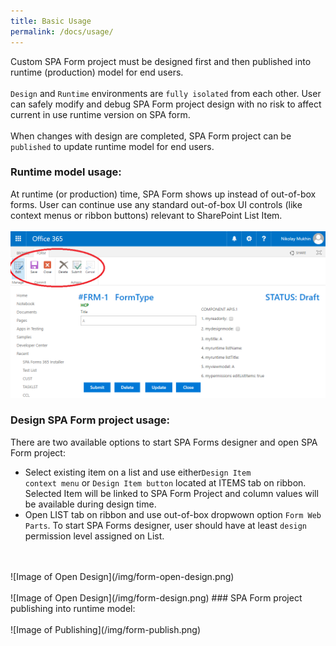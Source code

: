 ```yaml
---
title: Basic Usage
permalink: /docs/usage/
---
```


Custom SPA Form project must be designed first and then published into runtime (production) model for end users.
<br/> 
<br/>
<code>Design</code> and <code>Runtime</code> environments are <code>fully isolated</code> from each other. User can safely modify and debug SPA Form project design with no risk to affect current in use runtime version on SPA form.
<br/> 
<br/>
When changes with design are completed, SPA Form project can be <code>published</code> to update runtime model for end users. 

### Runtime model usage:
At runtime (or production) time, SPA Form shows up instead of out-of-box forms. User can continue use any standard out-of-box UI controls (like context menus or ribbon buttons) relevant to SharePoint List Item.
<br/> 
<br/>
![Image of Runtime](/img/form-runtime.png)
### Design SPA Form project usage:
There are two available options to start SPA Forms designer and open SPA Form project:
* Select existing item on a list and use either<code>Design Item context menu</code> or <code>Design Item button</code> located at ITEMS tab on ribbon. Selected Item will be linked to SPA Form Project and column values will be available during design time. 
* Open LIST tab on ribbon and use out-of-box dropwown option <code>Form Web Parts</code>. 
To start SPA Forms designer, user should have at least <code>design</code> permission level assigned on List.  
<br/> 
<br/>
![Image of Open Design](/img/form-open-design.png)
<br/> 
<br/>
![Image of Open Design](/img/form-design.png)
### SPA Form project publishing into runtime model:
<br/> 
<br/>
![Image of Publishing](/img/form-publish.png)

